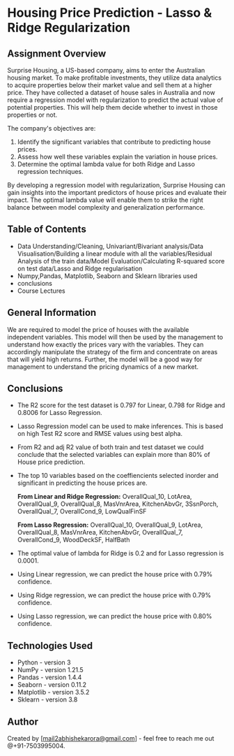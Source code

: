 # Housing Price Prediction - Lasso & Ridge Regularization

## Assignment Overview
Surprise Housing, a US-based company, aims to enter the Australian housing market. To make profitable investments, they utilize data analytics to acquire properties below their market value and sell them at a higher price. They have collected a dataset of house sales in Australia and now require a regression model with regularization to predict the actual value of potential properties. This will help them decide whether to invest in those properties or not.

The company's objectives are:
1. Identify the significant variables that contribute to predicting house prices.
2. Assess how well these variables explain the variation in house prices.
3. Determine the optimal lambda value for both Ridge and Lasso regression techniques.

By developing a regression model with regularization, Surprise Housing can gain insights into the important predictors of house prices and evaluate their impact. The optimal lambda value will enable them to strike the right balance between model complexity and generalization performance.


## Table of Contents
* Data Understanding/Cleaning, Univariant/Bivariant analysis/Data Visualisation/Building a linear module with all the variables/Residual Analysis of the train data/Model Evaluation/Calculating R-squared score on test data/Lasso and Ridge regularisation
* Numpy,Pandas, Matplotlib, Seaborn and Sklearn libraries used
* conclusions
* Course Lectures

<!-- You can include any other section that is pertinent to your problem -->

## General Information
We are required to model the price of houses with the available independent variables. This model will then be used by the management to understand how exactly the prices vary with the variables. They can accordingly manipulate the strategy of the firm and concentrate on areas that will yield high returns. Further, the model will be a good way for management to understand the pricing dynamics of a new market.


## Conclusions
- The R2 score for the test dataset is 0.797 for Linear, 0.798 for Ridge and 0.8006 for Lasso Regression.

- Lasso Regression model can be used to make inferences. This is based on high Test R2 score and RMSE values using best alpha.

- From R2 and adj R2 value of both train and test dataset we could conclude that the selected variables can explain more than 80% of House price prediction. 

- The top 10 variables based on the coeffiencients selected inorder and significant in predicting the house prices are.
    
    __From Linear and Ridge Regression:__
    OverallQual_10, LotArea, OverallQual_9, OverallQual_8, MasVnrArea, KitchenAbvGr, 3SsnPorch, OverallQual_7, OverallCond_9, 
    LowQualFinSF
     
    __From Lasso Regression:__
    OverallQual_10, OverallQual_9, LotArea, OverallQual_8, MasVnrArea, KitchenAbvGr, OverallQual_7, OverallCond_9, WoodDeckSF, 
    HalfBath   
    

- The optimal value of lambda for Ridge is 0.2 and for Lasso regression is 0.0001.
    
- Using Linear regression, we can predict the house price with 0.79% confidence.
- Using Ridge regression, we can predict the house price with 0.79% confidence.
- Using Lasso regression, we can predict the house price with 0.80% confidence.

## Technologies Used
* Python - version 3
* NumPy - version 1.21.5
* Pandas - version 1.4.4
* Seaborn - version 0.11.2
* Matplotlib - version 3.5.2
* Sklearn - version 3.8


## Author
Created by [mail2abhishekarora@gmail.com] - feel free to reach me out @+91-7503995004.
